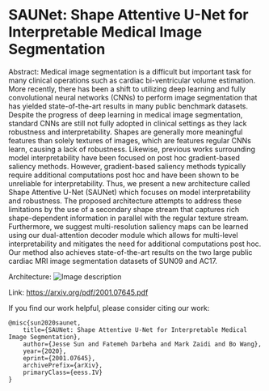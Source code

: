 # SAUNet: Shape Attentive U-Net for Interpretable Medical Image Segmentation

Abstract: Medical image segmentation is a difficult but important task for many clinical operations such as cardiac bi-ventricular volume estimation. More recently, there has been a shift to utilizing deep learning and fully convolutional neural networks (CNNs) to perform image segmentation that has yielded state-of-the-art results in many public benchmark datasets. Despite the progress of deep learning in medical image segmentation, standard CNNs are still not fully adopted in clinical settings as they lack robustness and interpretability. Shapes are generally more meaningful features than solely textures of images, which are features regular CNNs learn, causing a lack of robustness. Likewise, previous works surrounding model interpretability have been focused on post hoc gradient-based saliency methods. However, gradient-based saliency methods typically require additional computations post hoc and have been shown to be unreliable for interpretability. Thus, we present a new architecture called Shape Attentive U-Net (SAUNet) which focuses on model interpretability and robustness. The proposed architecture attempts to address these limitations by the use of a secondary shape stream that captures rich shape-dependent information in parallel with the regular texture stream. Furthermore, we suggest multi-resolution saliency maps can be learned using our dual-attention decoder module which allows for multi-level interpretability and mitigates the need for additional computations post hoc. Our method also achieves state-of-the-art results on the two large public cardiac MRI image segmentation datasets of SUN09 and AC17.

Architecture: ![Image description](link-to-image)

Link: https://arxiv.org/pdf/2001.07645.pdf

If you find our work helpful, please consider citing our work: 

```
@misc{sun2020saunet,
    title={SAUNet: Shape Attentive U-Net for Interpretable Medical Image Segmentation},
    author={Jesse Sun and Fatemeh Darbeha and Mark Zaidi and Bo Wang},
    year={2020},
    eprint={2001.07645},
    archivePrefix={arXiv},
    primaryClass={eess.IV}
}
```
